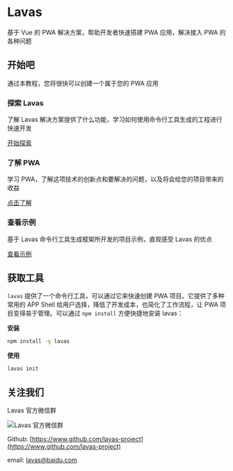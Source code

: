 # Lavas

基于 Vue 的 PWA 解决方案，帮助开发者快速搭建 PWA 应用，解决接入 PWA 的各种问题

## 开始吧

通过本教程，您将很快可以创建一个属于您的 PWA 应用

### 探索 Lavas

了解 Lavas 解决方案提供了什么功能，学习如何使用命令行工具生成的工程进行快速开发

[开始探索](https://lavas.baidu.com/guide/vue/doc/vue/01-foundation/00-lavas-start)

### 了解 PWA

学习 PWA，了解这项技术的创新点和要解决的问题，以及将会给您的项目带来的收益

[点击了解](https://lavas.baidu.com/doc)

### 查看示例

基于 Lavas 命令行工具生成框架所开发的项目示例，直观感受 Lavas 的优点

[查看示例](https://lavas.baidu.com/doc)

## 获取工具

`lavas` 提供了一个命令行工具，可以通过它来快速创建 PWA 项目。它提供了多种常用的 APP Shell 给用户选择，降低了开发成本，也简化了工作流程，让 PWA 项目变得易于管理。可以通过 `npm install` 方便快捷地安装 lavas：

**安装**

```bash
npm install -g lavas
```

**使用**

```bash
lavas init
```

## 关注我们

Lavas 官方微信群

![Lavas 官方微信群](https//gss0.baidu.com/9rkZbzqaKgQUohGko9WTAnF6hhy/assets/lavas-web/qrcode-dfd284c4.png)

Github: [https://www.github.com/lavas-project](https://www.github.com/lavas-project)

email: lavas@baidu.com
